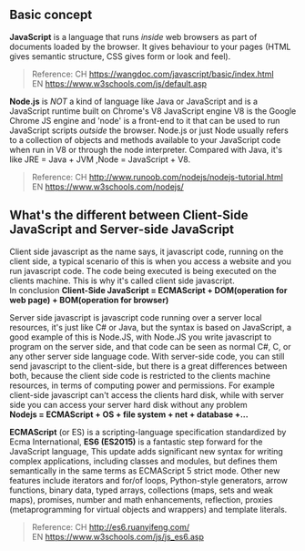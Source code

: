 ## Basic concept
**JavaScript** is a language that runs *inside* web browsers as part of documents loaded by the browser. It gives behaviour to your pages (HTML gives semantic structure, CSS gives form or look and feel).
> Reference:
> CH https://wangdoc.com/javascript/basic/index.html<br/>
> EN https://www.w3schools.com/js/default.asp

**Node.js** is *NOT* a kind of language like Java or JavaScript and is a JavaScript runtime built on Chrome's V8 JavaScript engine
V8 is the Google Chrome JS engine and 'node' is a front-end to it that can be used to run JavaScript scripts *outside* the browser.
Node.js or just Node usually refers to a collection of objects and methods available to your JavaScript code when run in V8 or through the node interpreter.
Compared with Java, it's like JRE = Java + JVM ,Node = JavaScript + V8.
> Reference:
> CH http://www.runoob.com/nodejs/nodejs-tutorial.html<br/>
> EN https://www.w3schools.com/nodejs/

## What's the different between Client-Side JavaScript and Server-side JavaScript
Client side javascript as the name says, it javascript code, running on the client side,
a typical scenario of this is when you access a website and you run javascript code.
The code being executed is being executed on the clients machine. This is why it's called client side javascript.<br/>
In conclusion **Client-Side JavaScript = ECMAScript + DOM(operation for web page) + BOM(operation for browser)**

Server side javascript is javascript code running over a server local resources, it's just like C# or Java, but the syntax is based on JavaScript,
a good example of this is Node.JS, with Node.JS you write javascript to program on the server side, and that code can be seen as normal C#, C, or any other server side language code.
With server-side code, you can still send javascript to the client-side, but there is a great differences between both,
because the client side code is restricted to the clients machine resources, in terms of computing power and permissions.
For example client-side javascript can't access the clients hard disk, while with server side you can access your server hard disk without any problem<br/>
**Nodejs = ECMAScript + OS + file system + net + database +...**

**ECMAScript** (or ES) is a scripting-language specification standardized by Ecma International,
**ES6 (ES2015)** is a fantastic step forward for the JavaScript language, This update adds significant new syntax for writing complex applications, including classes and modules, but defines them semantically in the same terms as ECMAScript 5 strict mode. Other new features include iterators and for/of loops, Python-style generators, arrow functions, binary data, typed arrays, collections (maps, sets and weak maps), promises, number and math enhancements, reflection, proxies (metaprogramming for virtual objects and wrappers) and template literals.
> Reference:
> CH http://es6.ruanyifeng.com/<br/>
> EN https://www.w3schools.com/js/js_es6.asp
